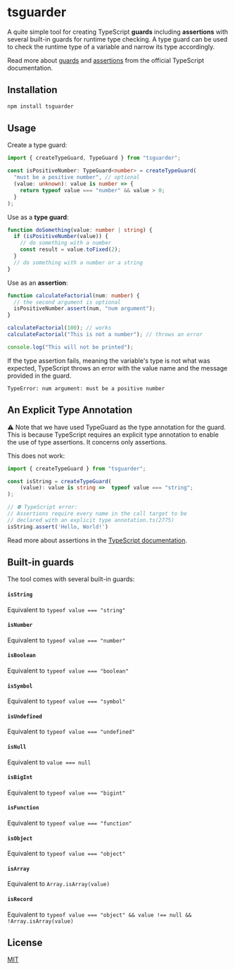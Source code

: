 # tsguarder

A quite simple tool for creating TypeScript **guards** including **assertions** with several built-in guards for runtime type checking. A type guard can be used to check the runtime type of a variable and narrow its type accordingly.

Read more about [guards](https://www.typescriptlang.org/docs/handbook/2/narrowing.html#using-type-predicates) and [assertions](https://www.typescriptlang.org/docs/handbook/release-notes/typescript-3-7.html#assertion-functions) from the official TypeScript documentation.

## Installation

```bash
npm install tsguarder
```

## Usage

Create a type guard:

```ts
import { createTypeGuard, TypeGuard } from "tsguarder";

const isPositiveNumber: TypeGuard<number> = createTypeGuard(
  "must be a positive number", // optional
  (value: unknown): value is number => {
    return typeof value === "number" && value > 0;
  }
);
```

Use as a **type guard**:

```ts
function doSomething(value: number | string) {
  if (isPositiveNumber(value)) {
    // do something with a number
    const result = value.toFixed(2);
  }
  // do something with a number or a string
}
```

Use as an **assertion**:

```ts
function calculateFactorial(num: number) {
  // the second argument is optional
  isPositiveNumber.assert(num, "num argument");
}

calculateFactorial(100); // works
calculateFactorial("This is not a number"); // throws an error

console.log("This will not be printed");
```

If the type assertion fails, meaning the variable's type is not what was expected, TypeScript throws an error with the value name and the message provided in the guard.

```
TypeError: num argument: must be a positive number
```

## An Explicit Type Annotation

⚠️ Note that we have used TypeGuard<number> as the type annotation for the guard. This is because TypeScript requires an explicit type annotation to enable the use of type assertions. It concerns only assertions.

This does not work:

```ts
import { createTypeGuard } from "tsguarder";

const isString = createTypeGuard(
    (value): value is string =>  typeof value === "string";
);

// ⛔️ TypeScript error:
// Assertions require every name in the call target to be
// declared with an explicit type annotation.ts(2775)
isString.assert('Hello, World!')
```

Read more about assertions in the [TypeScript documentation](https://www.typescriptlang.org/docs/handbook/release-notes/typescript-3-7.html#assertion-functions).

## Built-in guards

The tool comes with several built-in guards:

#### `isString`

Equivalent to `typeof value === "string"`

#### `isNumber`

Equivalent to `typeof value === "number"`

#### `isBoolean`

Equivalent to `typeof value === "boolean"`

#### `isSymbol`

Equivalent to `typeof value === "symbol"`

#### `isUndefined`

Equivalent to `typeof value === "undefined"`

#### `isNull`

Equivalent to `value === null`

#### `isBigInt`

Equivalent to `typeof value === "bigint"`

#### `isFunction`

Equivalent to `typeof value === "function"`

#### `isObject`

Equivalent to `typeof value === "object"`

#### `isArray`

Equivalent to `Array.isArray(value)`

#### `isRecord`

Equivalent to `typeof value === "object" && value !== null && !Array.isArray(value)`

## License

[MIT](https://choosealicense.com/licenses/mit/)
